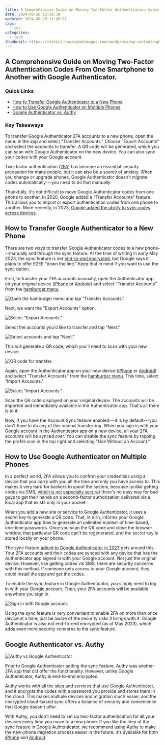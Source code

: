 ```yaml
---
title: A Comprehensive Guide on Moving Two-Factor Authentication Codes From One Smartphone to Another with Google Authenticator.
date: 2024-08-26 13:38:39
updated: 2024-08-29 11:45:21
tags:
  - ios
categories:
  - tech
thumbnail: https://static1.howtogeekimages.com/wordpress/wp-content/uploads/2019/07/Google-Authenticator-hero-1.jpg
---
```


## A Comprehensive Guide on Moving Two-Factor Authentication Codes From One Smartphone to Another with Google Authenticator.

### Quick Links

* [How to Transfer Google Authenticator to a New Phone](https://visual-screen-recording.techidaily.com/updated-hitting-the-high-score-in-ps4-game-capture-mastery/)
* [How to Use Google Authenticator on Multiple Phones](https://smart-video-editing.techidaily.com/updated-2024-approved-download-royalty-free-videos-from-these-top-websites/)
* [Google Authenticator vs. Authy](https://desktop-recording.techidaily.com/updated-in-2024-insider-guide-recording-full-desktop-scenes-in-w8/)

### Key Takeaways

 To transfer Google Authenticator 2FA accounts to a new phone, open the menu in the app and select "Transfer Accounts." Choose "Export Accounts" and select the accounts to transfer. A QR code will be generated, which you can scan with Google Authenticator on the new device. You can also sync your codes with your Google account.

 Two-factor authentication ([2FA](https://howto.techidaily.com/spotify-keeps-crashing-a-complete-list-of-fixes-you-can-use-on-zte-nubia-z60-ultra-drfone-by-drfone-fix-android-problems-fix-android-problems/)) has become an essential security precaution for many people, but it can also be a source of anxiety. When you change or upgrade phones, Google Authenticator doesn't migrate codes automatically---you need to do that manually.

 Thankfully, it's not difficult to move Google Authenticator codes from one phone to another. In 2020, Google added a "Transfer Accounts" feature. This allows you to import or export authentication codes from one phone to another. More recently, in 2023, [Google added the ability to sync codes across devices](https://some-guidance.techidaily.com/new-the-photographers-guide-to-maximizing-lunapic-potential/).

##  How to Transfer Google Authenticator to a New Phone

 There are two ways to transfer Google Authenticator codes to a new phone---manually and through the sync feature. At the time of writing in early May 2023, the sync feature is not [end-to-end encrypted](https://extra-hints.techidaily.com/new-13-creative-ways-to-save-and-store-online-audio-broadcasts/), but Google says it plans to offer E2EE "down the line." Keep that in mind if you want to use the sync option.

 First, to transfer your 2FA accounts manually, open the Authenticator app on your original device ([iPhone](https://apps.apple.com/us/app/google-authenticator/id388497605) or [Android](https://www.anrdoezrs.net/links/3607085/type/dlg/sid/UUhtgUeUpU213734/https://play.google.com/store/apps/details?id=com.google.android.apps.authenticator2&hl=en%5FUS&gl=US)) and select "Transfer Accounts" from the [hamburger menu](https://review-topics.techidaily.com/recover-your-contacts-after-oppo-reno-8t-has-been-deleted-by-fonelab-android-recover-contacts/).

![Open the hamburger menu and tap "Transfer Accounts."](https://static1.howtogeekimages.com/wordpress/wp-content/uploads/2019/07/2023-05-02_16-03-52.jpg) 

 Next, we want the "Export Accounts" option.

![Select "Export Accounts."](https://static1.howtogeekimages.com/wordpress/wp-content/uploads/2019/07/2023-05-02_15-53-23.jpg) 

 Select the accounts you'd like to transfer and tap "Next."

![Select accounts and tap "Next."](https://static1.howtogeekimages.com/wordpress/wp-content/uploads/2019/07/2023-05-02_16-06-18.jpg) 

 This will generate a QR code, which you'll need to scan with your new device.

![QR code for transfer.](https://static1.howtogeekimages.com/wordpress/wp-content/uploads/2019/07/2023-05-02_15-53-38.jpg) 

 Again, open the Authenticator app on your new device ([iPhone](https://apps.apple.com/us/app/google-authenticator/id388497605) or [Android](https://www.anrdoezrs.net/links/3607085/type/dlg/sid/UUhtgUeUpU213734/https://play.google.com/store/apps/details?id=com.google.android.apps.authenticator2&hl=en%5FUS&gl=US)) and select "Transfer Accounts" from the [hamburger menu](https://review-topics.techidaily.com/recover-your-contacts-after-oppo-reno-8t-has-been-deleted-by-fonelab-android-recover-contacts/). This time, select "Import Accounts."

![Select "Import Accounts."](https://static1.howtogeekimages.com/wordpress/wp-content/uploads/2019/07/2023-05-02_16-05-37.jpg) 

 Scan the QR code displayed on your original device. The accounts will be imported and immediately available in the Authenticator app. That's all there is to it!

 Now, if you have the Account Sync feature enabled---it is by default---you don't have to do any of this manual transferring. When you sign in with your Google account in the Authenticator app on a new device, all your 2FA accounts will be synced over. You can disable the sync feature by tapping the profile icon in the top right and selecting "Use Without an Account."

##  How to Use Google Authenticator on Multiple Phones

 In a perfect world, 2FA allows you to confirm your credentials using a device that you carry with you all the time and only you have access to. This makes it very hard for hackers to spoof the system, because (unlike getting codes via SMS, [which is not especially secure](https://fake-location.techidaily.com/wondering-the-best-alternative-to-hola-on-google-pixel-7a-here-is-the-answer-drfone-by-drfone-virtual-android/)) there's no easy way for bad guys to get their hands on a second-factor authorization delivered via a local app that exists only in your pocket.

 When you add a new site or service to Google Authenticator, it uses a secret key to generate a QR code. That, in turn, informs your Google Authenticator app how to generate an unlimited number of time-based, one-time passwords. Once you scan the QR code and close the browser window, that particular QR code can't be regenerated, and the secret key is stored locally on your phone.

 The sync feature [added to Google Authenticator in 2023](https://some-guidance.techidaily.com/new-the-photographers-guide-to-maximizing-lunapic-potential/) gets around this. Your 2FA accounts and their codes are synced with any device that has the Authenticator app signed in with your Google account. Not just the original device. However, like getting codes vis SMS, there are security concerns with this method. If someone gets access to your Google account, they could install the app and get the codes.

 To enable the sync feature in Google Authenticator, you simply need to log in with your Google account. Then, your 2FA accounts will be available anywhere you sign in.

![Sign in with Google account.](https://static1.howtogeekimages.com/wordpress/wp-content/uploads/2019/07/2023-05-02_15-38-27.jpg) 

 Using the sync feature is very convenient to enable 2FA on more than once device at a time; just be aware of the security risks it brings with it. Google Authenticator is also not end-to-end encrypted (as of May 2023), which adds even more security concerns to the sync feature.

##  Google Authenticator vs. Authy

![Authy vs Google Authenticator](https://static1.howtogeekimages.com/wordpress/wp-content/uploads/2019/07/authy-google-authenticator.jpg) 

 Prior to Google Authenticator adding the sync feature, Authy was another 2FA app that did offer the functionality. However, unlike Google Authenticator, Authy is end-to-end encrypted.

 Authy works with all the sites and services that use Google Authenticator, and it encrypts the codes with a password you provide and stores them in the cloud. This makes multiple devices and migration much easier, and the encrypted cloud-based sync offers a balance of security and convenience that Google doesn't offer.

 With Authy, you don't need to set up two-factor authentication for all your devices every time you move to a new phone. If you like the idea of the sync feature in Google Authenticator, we recommend using Authy to make the new-phone migration process easier in the future. It's available for both [iPhone](https://apps.apple.com/us/app/twilio-authy/id494168017) and [Android](https://www.anrdoezrs.net/links/3607085/type/dlg/sid/UUhtgUeUpU213734/https://play.google.com/store/apps/details?id=com.authy.authy&hl=en%5FUS&gl=US).

<ins class="adsbygoogle"
     style="display:block"
     data-ad-format="autorelaxed"
     data-ad-client="ca-pub-7571918770474297"
     data-ad-slot="1223367746"></ins>



<ins class="adsbygoogle"
     style="display:block"
     data-ad-client="ca-pub-7571918770474297"
     data-ad-slot="8358498916"
     data-ad-format="auto"
     data-full-width-responsive="true"></ins>
